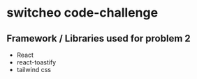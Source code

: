 # switcheo code-challenge

## Framework / Libraries used for problem 2
- React
- react-toastify
- tailwind css
